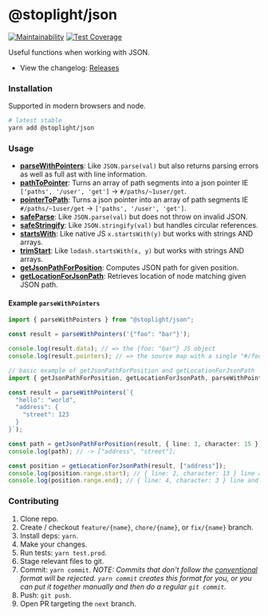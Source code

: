 # @stoplight/json

[![Maintainability](https://api.codeclimate.com/v1/badges/85d2215f8b1e8a15214f/maintainability)](https://codeclimate.com/github/stoplightio/json/maintainability) [![Test Coverage](https://api.codeclimate.com/v1/badges/85d2215f8b1e8a15214f/test_coverage)](https://codeclimate.com/github/stoplightio/json/test_coverage)

Useful functions when working with JSON.

- View the changelog: [Releases](https://github.com/stoplightio/json/releases)

### Installation

Supported in modern browsers and node.

```bash
# latest stable
yarn add @stoplight/json
```

### Usage

- **[parseWithPointers](https://stoplightio.github.io/json/globals.html#parsewithpointers)**: Like `JSON.parse(val)` but also returns parsing errors as well as full ast with line information.
- **[pathToPointer](https://stoplightio.github.io/json/globals.html#pathtopointer)**: Turns an array of path segments into a json pointer IE `['paths', '/user', 'get']` -> `#/paths/~1user/get`.
- **[pointerToPath](https://stoplightio.github.io/json/globals.html#pointertopath)**: Turns a json pointer into an array of path segments IE `#/paths/~1user/get` -> `['paths', '/user', 'get']`.
- **[safeParse](https://stoplightio.github.io/json/globals.html#safeparse)**: Like `JSON.parse(val)` but does not throw on invalid JSON.
- **[safeStringify](https://stoplightio.github.io/json/globals.html#safestringify)**: Like `JSON.stringify(val)` but handles circular references.
- **[startsWith](https://stoplightio.github.io/json/globals.html#startswith)**: Like native JS `x.startsWith(y)` but works with strings AND arrays.
- **[trimStart](https://stoplightio.github.io/json/globals.html#trimstart)**: Like `lodash.startsWith(x, y)` but works with strings AND arrays.
- **[getJsonPathForPosition](https://stoplightio.github.io/json/globals.html#getjsonpathforposition)**: Computes JSON path for given position.
- **[getLocationForJsonPath](https://stoplightio.github.io/json/globals.html#getlocationforjsonpath)**: Retrieves location of node matching given JSON path.

#### Example `parseWithPointers`

```ts
import { parseWithPointers } from "@stoplight/json";

const result = parseWithPointers('{"foo": "bar"}');

console.log(result.data); // => the {foo: "bar"} JS object
console.log(result.pointers); // => the source map with a single "#/foo" pointer that has position info for the foo property
```

```ts
// basic example of getJsonPathForPosition and getLocationForJsonPath
import { getJsonPathForPosition, getLocationForJsonPath, parseWithPointers } from "@stoplight/json";

const result = parseWithPointers(`{
  "hello": "world",
  "address": {
    "street": 123
  }
}`);

const path = getJsonPathForPosition(result, { line: 3, character: 15 }); // line and character are 0-based
console.log(path); // -> ["address", "street"];

const position = getLocationForJsonPath(result, ["address"]);
console.log(position.range.start); // { line: 2, character: 13 } line and character are 0-based
console.log(position.range.end); // { line: 4, character: 3 } line and character are 0-based
```

### Contributing

1. Clone repo.
2. Create / checkout `feature/{name}`, `chore/{name}`, or `fix/{name}` branch.
3. Install deps: `yarn`.
4. Make your changes.
5. Run tests: `yarn test.prod`.
6. Stage relevant files to git.
7. Commit: `yarn commit`. _NOTE: Commits that don't follow the [conventional](https://github.com/marionebl/commitlint/tree/master/%40commitlint/config-conventional) format will be rejected. `yarn commit` creates this format for you, or you can put it together manually and then do a regular `git commit`._
8. Push: `git push`.
9. Open PR targeting the `next` branch.
